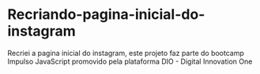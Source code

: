 # Recriando-pagina-inicial-do-instagram
Recriei a pagina inicial do instagram, este projeto  faz parte do bootcamp Impulso JavaScript promovido pela plataforma  DIO - Digital Innovation One
